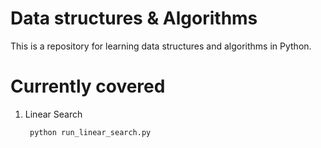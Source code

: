 # Data structures & Algorithms 
This is a repository for learning data structures and algorithms in Python. 

# Currently covered
1. Linear Search
    
        python run_linear_search.py 
